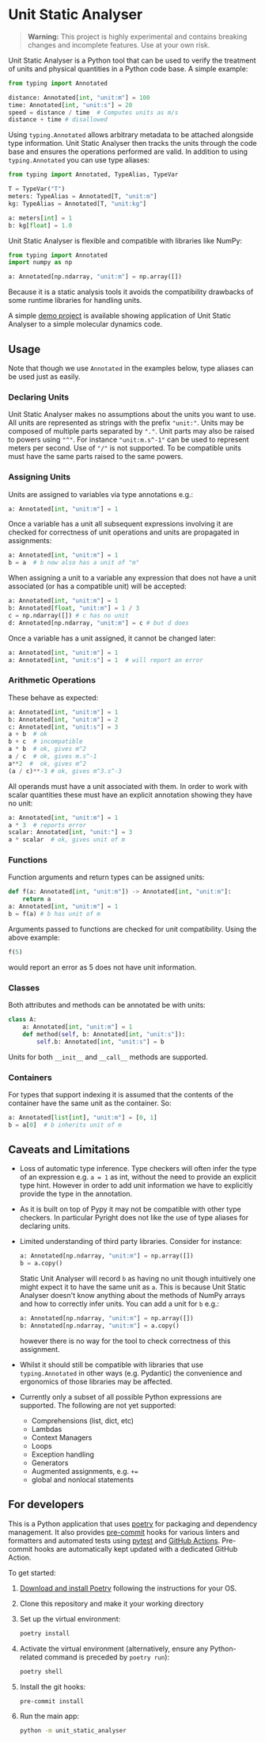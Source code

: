 # Unit Static Analyser

> **Warning:**
> This project is highly experimental and contains breaking changes and incomplete
> features. Use at your own risk.

Unit Static Analyser is a Python tool that can be used to verify the treatment of units
and physical quantities in a Python code base. A simple example:

```python
from typing import Annotated

distance: Annotated[int, "unit:m"] = 100
time: Annotated[int, "unit:s"] = 20
speed = distance / time  # Computes units as m/s
distance + time # disallowed
```

Using `typing.Annotated` allows arbitrary metadata to be attached alongside type
information. Unit Static Analyser then tracks the units through the code base and
ensures the operations performed are valid. In addition to using `typing.Annotated` you
can use type aliases:

```python
from typing import Annotated, TypeAlias, TypeVar

T = TypeVar("T")
meters: TypeAlias = Annotated[T, "unit:m"]
kg: TypeAlias = Annotated[T, "unit:kg"]

a: meters[int] = 1
b: kg[float] = 1.0
```

Unit Static Analyser is flexible and compatible with libraries like NumPy:

```python
from typing import Annotated
import numpy as np

a: Annotated[np.ndarray, "unit:m"] = np.array([])
```

Because it is a static analysis tools it avoids the compatibility drawbacks of some
runtime libraries for handling units.

A simple [demo project] is available showing application of Unit Static Analyser to a simple molecular dynamics code.

[demo project]: https://github.com/cc-a/unit_analysis_demo

## Usage

Note that though we use `Annotated` in the examples below, type aliases can be used just
as easily.

### Declaring Units

Unit Static Analyser makes no assumptions about the units you want to use. All units are
represented as strings with the prefix `"unit:"`. Units may be composed of multiple
parts separated by `"."`. Unit parts may also be raised to powers using `"^"`. For
instance `"unit:m.s^-1"` can be used to represent meters per second. Use of `"/"` is not
supported. To be compatible units must have the same parts raised to the same powers.

### Assigning Units

Units are assigned to variables via type annotations e.g.:

```python
a: Annotated[int, "unit:m"] = 1
```

Once a variable has a unit all subsequent expressions involving it are checked
for correctness of unit operations and units are propagated in assignments:

```python
a: Annotated[int, "unit:m"] = 1
b = a  # b now also has a unit of "m"
```

When assigning a unit to a variable any expression that does not have a unit associated (or has a compatible unit) will be accepted:

```python
a: Annotated[int, "unit:m"] = 1
b: Annotated[float, "unit:m"] = 1 / 3
c = np.ndarray([]) # c has no unit
d: Annotated[np.ndarray, "unit:m"] = c # but d does
```

Once a variable has a unit assigned, it cannot be changed later:

```python
a: Annotated[int, "unit:m"] = 1
a: Annotated[int, "unit:s"] = 1  # will report an error
```

### Arithmetic Operations

These behave as expected:

```python
a: Annotated[int, "unit:m"] = 1
b: Annotated[int, "unit:m"] = 2
c: Annotated[int, "unit:s"] = 3
a + b  # ok
b + c  # incompatible
a * b  # ok, gives m^2
a / c  # ok, gives m.s^-1
a**2  #  ok, gives m^2
(a / c)**-3 # ok, gives m^3.s^-3
```

All operands must have a unit associated with them. In order to work with scalar
quantities these must have an explicit annotation showing they have no unit:

```python
a: Annotated[int, "unit:m"] = 1
a * 3  # reports error
scalar: Annotated[int, "unit:"] = 3
a * scalar  # ok, gives unit of m
```

### Functions

Function arguments and return types can be assigned units:

```python
def f(a: Annotated[int, "unit:m"]) -> Annotated[int, "unit:m"]:
    return a
a: Annotated[int, "unit:m"] = 1
b = f(a) # b has unit of m
```

Arguments passed to functions are checked for unit compatibility. Using the above
example:

```python
f(5)
```

would report an error as 5 does not have unit information.

### Classes

Both attributes and methods can be annotated be with units:

```python
class A:
    a: Annotated[int, "unit:m"] = 1
    def method(self, b: Annotated[int, "unit:s"]):
        self.b: Annotated[int, "unit:s"] = b
```

Units for both `__init__` and `__call__` methods are supported.

### Containers

For types that support indexing it is assumed that the contents of the container have
the same unit as the container. So:

```python
a: Annotated[list[int], "unit:m"] = [0, 1]
b = a[0]  # b inherits unit of m
```

## Caveats and Limitations

- Loss of automatic type inference. Type checkers will often infer the type of an
  expression e.g. `a = 1` as int, without the need to provide an explicit type hint.
  However in order to add unit information we have to explicitly provide the type in the
  annotation.
- As it is built on top of Pypy it may not be compatible with other type checkers. In
  particular Pyright does not like the use of type aliases for declaring units.
- Limited understanding of third party libraries. Consider for instance:

  ```python
  a: Annotated[np.ndarray, "unit:m"] = np.array([])
  b = a.copy()
  ```

  Static Unit Analyser will record `b` as having no unit though intuitively one might
  expect it to have the same unit as `a`. This is because Unit Static Analyser doesn't
  know anything about the methods of NumPy arrays and how to correctly infer units. You can add a unit for `b` e.g.:

  ```python
  a: Annotated[np.ndarray, "unit:m"] = np.array([])
  b: Annotated[np.ndarray, "unit:m"] = a.copy()
  ```

  however there is no way for the tool to check correctness of this assignment.
- Whilst it should still be compatible with libraries that use `typing.Annotated` in
  other ways (e.g. Pydantic) the convenience and ergonomics of those libraries may be
  affected.
- Currently only a subset of all possible Python expressions are supported. The
  following are not yet supported:
  - Comprehensions (list, dict, etc)
  - Lambdas
  - Context Managers
  - Loops
  - Exception handling
  - Generators
  - Augmented assignments, e.g. `+=`
  - global and nonlocal statements

## For developers

This is a Python application that uses [poetry](https://python-poetry.org) for packaging
and dependency management. It also provides [pre-commit](https://pre-commit.com/) hooks
for various linters and formatters and automated tests using
[pytest](https://pytest.org/) and [GitHub Actions](https://github.com/features/actions).
Pre-commit hooks are automatically kept updated with a dedicated GitHub Action.

To get started:

1. [Download and install Poetry](https://python-poetry.org/docs/#installation) following the instructions for your OS.
1. Clone this repository and make it your working directory
1. Set up the virtual environment:

   ```bash
   poetry install
   ```

1. Activate the virtual environment (alternatively, ensure any Python-related command is preceded by `poetry run`):

   ```bash
   poetry shell
   ```

1. Install the git hooks:

   ```bash
   pre-commit install
   ```

1. Run the main app:

   ```bash
   python -m unit_static_analyser
   ```
